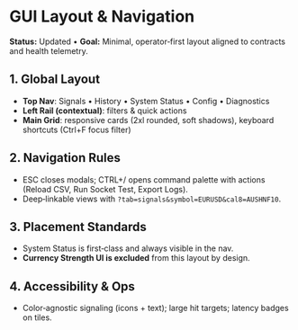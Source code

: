 # GUI Layout & Navigation

**Status:** Updated • **Goal:** Minimal, operator‑first layout aligned to contracts and health telemetry.

## 1. Global Layout
- **Top Nav**: Signals • History • System Status • Config • Diagnostics
- **Left Rail (contextual)**: filters & quick actions
- **Main Grid**: responsive cards (2xl rounded, soft shadows), keyboard shortcuts (Ctrl+F focus filter)

## 2. Navigation Rules
- ESC closes modals; CTRL+/ opens command palette with actions (Reload CSV, Run Socket Test, Export Logs).
- Deep‑linkable views with `?tab=signals&symbol=EURUSD&cal8=AUSHNF10`.

## 3. Placement Standards
- System Status is first‑class and always visible in the nav.
- **Currency Strength UI is excluded** from this layout by design.

## 4. Accessibility & Ops
- Color‑agnostic signaling (icons + text); large hit targets; latency badges on tiles.
